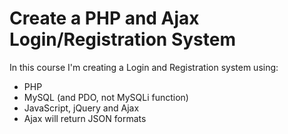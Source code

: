 # Create a PHP and Ajax Login/Registration System

In this course I'm creating a Login and Registration system using:
  - PHP
  - MySQL (and PDO, not MySQLi function)
  - JavaScript, jQuery and Ajax
  - Ajax will return JSON formats

